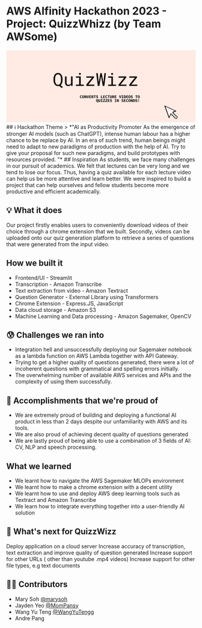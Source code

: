 # AWS AIfinity Hackathon 2023 - Project: QuizzWhizz (by Team AWSome)
<img width="1438" src="https://github.com/WangYuTengg/AIfinity-TeamAWSome-QuizzWhizz/blob/master/img1.PNG?raw=true">
## ℹ Hackathon Theme
> *"AI as Productivity Promoter As the emergence of stronger AI models (such as ChatGPT), intense human labour has a higher chance to be replace by AI. In an era of such trend, human beings might need to adapt to new paradigms of production with the help of AI. Try to give your proposal for such new paradigms, and build prototypes with resources provided. "*
## Inspiration
As students, we face many challenges in our pursuit of academics. We felt that lectures can be very long and we tend to lose our focus. Thus, having a quiz available for each lecture video can help us be more attentive and learn better. We were inspired to build a project that can help ourselves and fellow students become more productive and efficient academically.

## 💡 What it does
Our project firstly enables users to conveniently download videos of their choice through a chrome extension that we built. Secondly, videos can be uploaded onto our quiz generation platform to retrieve a series of questions that were generated from the input video.

## How we built it
- Frontend/UI - Streamlit 
- Transcription - Amazon Transcribe 
- Text extraction from video - Amazon Textract 
- Question Generator - External Library using Transformers 
- Chrome Extension - Express.JS, JavaScript 
- Data cloud storage - Amazon S3 
- Machine Learning and Data processing - Amazon Sagemaker, OpenCV

## 😰 Challenges we ran into
* Integration hell and unsuccessfully deploying our Sagemaker notebook as a lambda function on AWS Lambda together with API Gateway.
* Trying to get a higher quality of questions generated, there were a lot of incoherent questions with grammatical and spelling errors initially.
* The overwhelming number of available AWS services and APIs and the complexity of using them successfully.

## 🥇 Accomplishments that we're proud of
* We are extremely proud of building and deploying a functional AI product in less than 2 days despite our unfamiliarity with AWS and its tools.
* We are also proud of achieving decent quality of questions generated
* We are lastly proud of being able to use a combination of 3 fields of AI: CV, NLP and speech processing.

## What we learned
* We learnt how to navigate the AWS Sagemaker MLOPs environment
* We learnt how to make a chrome extension with a decent utility
* We learnt how to use and deploy AWS deep learning tools such as Textract and Amazon Transcribe
* We learn how to integrate everything together into a user-friendly AI solution

## 👀 What's next for QuizzWizz 
Deploy application on a cloud server
Increase accuracy of transcription, text extraction and improve quality of question generated
Increase support for other URLs ( other than youtube .mp4 videos)
Increase support for other file types, e.g text documents

## ✍🏻 Contributors
* Mary Soh [@marysoh](https://github.com/marysoh)
* Jayden Yeo [@MomPansy](https://github.com/MomPansy)
* Wang Yu Teng [@WangYuTengg](https://github.com/WangYuTengg)
* Andre Pang
